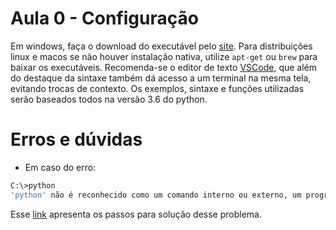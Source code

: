 # Aula 0 - Configuração

Em windows, faça o download do executável pelo [site](https://www.python.org/). Para distribuições linux e macos se não houver instalação nativa, utilize `apt-get` ou `brew` para baixar os executáveis. Recomenda-se o editor de texto [VSCode](https://code.visualstudio.com/), que além do destaque da sintaxe também dá acesso a um terminal na mesma tela, evitando trocas de contexto. Os exemplos, sintaxe e funções utilizadas serão baseados todos na versão 3.6 do python.



# Erros e dúvidas
* Em caso do erro:
``` bash
C:\>python
'python' não é reconhecido como um comando interno ou externo, um programa operável ou um arquivo em lotes.
```

Esse [link](https://dicasdepython.com.br/resolvido-python-nao-e-reconhecido-como-um-comando-interno/) apresenta os passos para solução desse problema.
